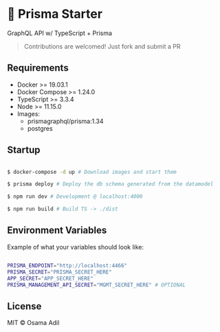 # 🌠 Prisma Starter

GraphQL API w/ TypeScript + Prisma

> Contributions are welcomed! Just fork and submit a PR

## Requirements

* Docker >= 19.03.1
* Docker Compose >= 1.24.0
* TypeScript >= 3.3.4
* Node >= 11.15.0
* Images:
	* prismagraphql/prisma:1.34
	* postgres

## Startup

```bash

$ docker-compose -d up # Download images and start them

$ prisma deploy # Deploy the db schema generated from the datamodel

$ npm run dev # Development @ localhost:4000

$ npm run build # Build TS -> ./dist

```

## Environment Variables

Example of what your variables should look like:

```bash

PRISMA_ENDPOINT="http://localhost:4466"
PRISMA_SECRET="PRISMA_SECRET_HERE"
APP_SECRET="APP_SECRET_HERE"
PRISMA_MANAGEMENT_API_SECRET="MGMT_SECRET_HERE" # OPTIONAL

```

## License

MIT &copy; Osama Adil
